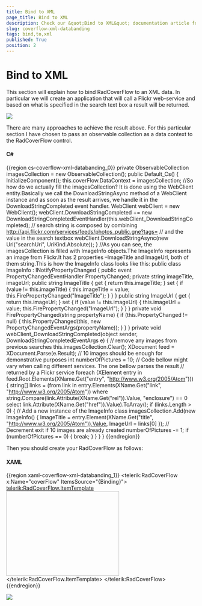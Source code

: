 ```yaml
---
title: Bind to XML
page_title: Bind to XML
description: Check our &quot;Bind to XML&quot; documentation article for the RadCoverflow {{ site.framework_name }} control.
slug: coverflow-xml-databanding
tags: bind,to,xml
published: True
position: 2
---
```


# Bind to XML

This section will explain how to bind RadCoverFlow to an XML data. In particular we will create an application that will call a Flickr web-service and based on what is specified in the search text box a result will be returned. 

![](images/RadCoverFlow_Databinding3.gif)

There are many approaches to achieve the result above. For this particular section I have chosen to pass an observable collection as a data context to the RadCoverFlow control.

#### __C#__

{{region cs-coverflow-xml-databanding_0}}
	private ObservableCollection<ImageInfo> imagesCollection = new ObservableCollection<ImageInfo>();
	public Default_Cs()
	{
	    InitializeComponent();
	    this.coverFlow.DataContext = imagesCollection;
	    //So how do we actually fill the imagesCollection? It is done using the WebClient entity.Basically we call the DownloadStringAsync method of a WebClient instance and as soon as the result arrives, we handle it in the DownloadStringCompleted event handler.
	    WebClient webClient = new WebClient();
	    webClient.DownloadStringCompleted += new DownloadStringCompletedEventHandler(this.webClient_DownloadStringCompleted);
	    // search string is composed by combining http://api.flickr.com/services/feeds/photos_public.gne?tags=
	    // and the value in the search textbox
	    webClient.DownloadStringAsync(new Uri("searchUri", UriKind.Absolute));
	}
	//As you can see, the imagesCollection is filled with ImageInfo objects.The ImageInfo represents an image from Flickr.It has 2 properties –ImageTitle and ImageUrl, both of them string.This is how the ImageInfo class looks like this:
	public class ImageInfo : INotifyPropertyChanged
	{
	    public event PropertyChangedEventHandler PropertyChanged;
	    private string imageTitle, imageUrl;
	    public string ImageTitle
	    {
	        get { return this.imageTitle; }
	        set
	        {
	            if (value != this.imageTitle)
	            {
	                this.imageTitle = value;
	                this.FirePropertyChanged("ImageTitle");
	            }
	        }
	    }
	    public string ImageUrl
	    {
	        get { return this.imageUrl; }
	        set
	        {
	            if (value != this.imageUrl)
	            {
	                this.imageUrl = value;
	                this.FirePropertyChanged("ImageUrl");
	            }
	        }
	    }
	    private void FirePropertyChanged(string propertyName)
	    {
	        if (this.PropertyChanged != null)
	        {
	            this.PropertyChanged(this, new PropertyChangedEventArgs(propertyName));
	        }
	    }
	}
	private void webClient_DownloadStringCompleted(object sender, DownloadStringCompletedEventArgs e)
	{
	    // remove any images from previous searches
	    this.imagesCollection.Clear();
	    XDocument feed = XDocument.Parse(e.Result);
	    // 10 images should be enough for demonstrative purposes
	    int numberOfPictures = 10;
	    // Code bellow might vary when calling different services. The one bellow parses the result
	    // returned by a Flickr service
	    foreach (XElement entry in feed.Root.Elements(XName.Get("entry", "http://www.w3.org/2005/Atom")))
	    {
	        string[] links = (from link in entry.Elements(XName.Get("link", "http://www.w3.org/2005/Atom"))
	                          where string.Compare(link.Attribute(XName.Get("rel")).Value, "enclosure") == 0
	                          select link.Attribute(XName.Get("href")).Value).ToArray<string>();
	        if (links.Length > 0)
	        {
	            // Add a new instance of the ImageInfo class
	            imagesCollection.Add(new ImageInfo()
	            {
	                ImageTitle = entry.Element(XName.Get("title", "http://www.w3.org/2005/Atom")).Value,
	                ImageUrl = links[0]
	            });
	            // Decrement exit if 10 images are already created
	            numberOfPictures -= 1;
	            if (numberOfPictures == 0)
	            {
	                break;
	            }
	        }
	    }
	}
{{endregion}}

Then you should create your RadCoverFlow as follows:

#### __XAML__

{{region xaml-coverflow-xml-databanding_1}}
    <telerik:RadCoverFlow x:Name="coverFlow" ItemsSource="{Binding}">
      <telerik:RadCoverFlow.ItemTemplate>
        <DataTemplate>
          <Image Source="{Binding ImageUrl}" Width="300" Height="225" Stretch="Uniform" telerik:RadCoverFlow.EnableLoadNotification="True" />
        </DataTemplate>
      </telerik:RadCoverFlow.ItemTemplate>
    </telerik:RadCoverFlow>
{{endregion}}

 ![](images/RadCoverFlow_Databinding4.gif)
